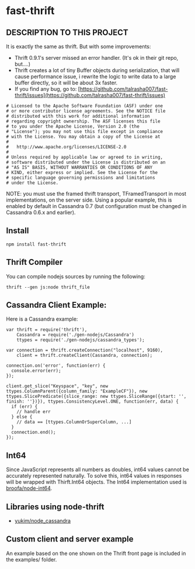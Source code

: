 # fast-thrift
## DESCRIPTION TO THIS PROJECT
  It is exactly the same as thrift. But with some improvements:
  
  - Thrift 0.9.1's server missed an error handler. (It's ok in their git repo, but....)
  - Thrift creates a lot of tiny Buffer objects during serialization, that will cause performance issue, i rewrite the
   logic to write data to a large buffer directly, so it will be about 3x faster.
  - If you find any bug, go to: [https://github.com/talrasha007/fast-thrift/issues](https://github.com/talrasha007/fast-thrift/issues)

```
# Licensed to the Apache Software Foundation (ASF) under one
# or more contributor license agreements. See the NOTICE file
# distributed with this work for additional information
# regarding copyright ownership. The ASF licenses this file
# to you under the Apache License, Version 2.0 (the
# "License"); you may not use this file except in compliance
# with the License. You may obtain a copy of the License at
#
#   http://www.apache.org/licenses/LICENSE-2.0
#
# Unless required by applicable law or agreed to in writing,
# software distributed under the License is distributed on an
# "AS IS" BASIS, WITHOUT WARRANTIES OR CONDITIONS OF ANY
# KIND, either express or implied. See the License for the
# specific language governing permissions and limitations
# under the License.
```

NOTE: you must use the framed thrift transport, TFramedTransport in most
implementations, on the server side. Using a popular example, this is enabled
by default in Cassandra 0.7 (but configuration must be changed in Cassandra
0.6.x and earlier).

## Install

    npm install fast-thrift 

## Thrift Compiler

You can compile nodejs sources by running the following:

    thrift --gen js:node thrift_file

## Cassandra Client Example:

Here is a Cassandra example:

    var thrift = require('thrift'),
        Cassandra = require('./gen-nodejs/Cassandra')
        ttypes = require('./gen-nodejs/cassandra_types');

    var connection = thrift.createConnection("localhost", 9160),
        client = thrift.createClient(Cassandra, connection);

    connection.on('error', function(err) {
      console.error(err);
    });

    client.get_slice("Keyspace", "key", new ttypes.ColumnParent({column_family: "ExampleCF"}), new ttypes.SlicePredicate({slice_range: new ttypes.SliceRange({start: '', finish: ''})}), ttypes.ConsistencyLevel.ONE, function(err, data) {
      if (err) {
        // handle err
      } else {
        // data == [ttypes.ColumnOrSuperColumn, ...]
      }
      connection.end();
    });

<a name="int64"></a>
## Int64

Since JavaScript represents all numbers as doubles, int64 values cannot be accurately represented naturally. To solve this, int64 values in responses will be wrapped with Thirft.Int64 objects. The Int64 implementation used is [broofa/node-int64](https://github.com/broofa/node-int64).

## Libraries using node-thrift

* [yukim/node_cassandra](https://github.com/yukim/node_cassandra)

## Custom client and server example

An example based on the one shown on the Thrift front page is included in the examples/ folder.

